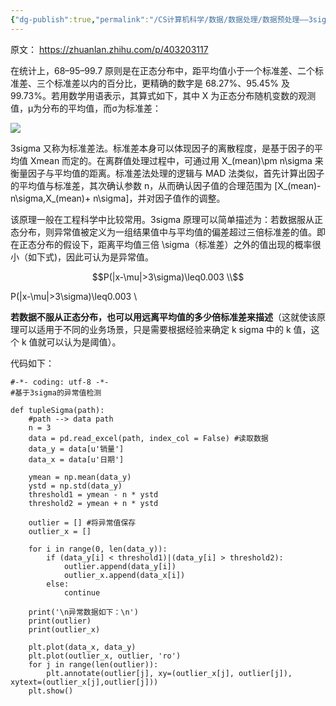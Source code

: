 ```yaml
---
{"dg-publish":true,"permalink":"/CS计算机科学/数据/数据处理/数据预处理——3sigma 原则离群值处理/","noteIcon":"","created":"2024-08-28T17:27:38.000+08:00","updated":"2024-04-27T01:22:16.000+08:00"}
---
```



原文： https://zhuanlan.zhihu.com/p/403203117

在统计上，68–95–99.7 原则是在正态分布中，距平均值小于一个标准差、二个标准差、三个标准差以内的百分比，更精确的数字是 68.27%、95.45% 及 99.73%。若用数学用语表示，其算式如下，其中 X 为正态分布随机变数的观测值，μ为分布的平均值，而σ为标准差：

![](/img/user/Z-attach/v2-7b175613f898ea8c951f3c9778a56927_r.jpg)

3sigma 又称为标准差法。标准差本身可以体现因子的离散程度，是基于因子的平均值 Xmean 而定的。在离群值处理过程中，可通过用 X_(mean)\pm n\sigma 来衡量因子与平均值的距离。标准差法处理的逻辑与 MAD 法类似，首先计算出因子的平均值与标准差，其次确认参数 n，从而确认因子值的合理范围为 [X_(mean)- n\sigma,X_(mean)+ n\sigma]，并对因子值作的调整。

该原理一般在工程科学中比较常用。3sigma 原理可以简单描述为：若数据服从正态分布，则异常值被定义为一组结果值中与平均值的偏差超过三倍标准差的值。即在正态分布的假设下，距离平均值三倍 \sigma（标准差）之外的值出现的概率很小（如下式)，因此可认为是异常值。

$$P(|x-\mu|>3\sigma)\leq0.003 \\$$

P(|x-\mu|>3\sigma)\leq0.003 \\

**若数据不服从正态分布，也可以用远离平均值的多少倍标准差来描述**（这就使该原理可以适用于不同的业务场景，只是需要根据经验来确定 k sigma 中的 k 值，这个 k 值就可以认为是阈值）。

代码如下：

```
#-*- coding: utf-8 -*-
#基于3sigma的异常值检测
​
def tupleSigma(path):
    #path --> data path
    n = 3
    data = pd.read_excel(path, index_col = False) #读取数据
    data_y = data[u'销量']
    data_x = data[u'日期']
​
    ymean = np.mean(data_y)
    ystd = np.std(data_y)
    threshold1 = ymean - n * ystd
    threshold2 = ymean + n * ystd
​
    outlier = [] #将异常值保存
    outlier_x = []
​
    for i in range(0, len(data_y)):
        if (data_y[i] < threshold1)|(data_y[i] > threshold2):
            outlier.append(data_y[i])
            outlier_x.append(data_x[i])
        else:
            continue
​
    print('\n异常数据如下：\n')
    print(outlier)
    print(outlier_x)
​
    plt.plot(data_x, data_y)
    plt.plot(outlier_x, outlier, 'ro')
    for j in range(len(outlier)):
        plt.annotate(outlier[j], xy=(outlier_x[j], outlier[j]), xytext=(outlier_x[j],outlier[j]))
    plt.show()
```